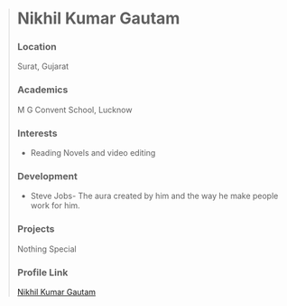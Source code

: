 

> # Nikhil Kumar Gautam
> ### Location
> Surat, Gujarat
> ### Academics
> M G Convent School, Lucknow
>
>### Interests
>
>- Reading Novels and video editing
>
>### Development
>
>- Steve Jobs- The aura created by him and the way he make people work for him.
>
>### Projects
>
> Nothing Special
>
>### Profile Link
>
>[Nikhil Kumar Gautam](https://github.com/nikhilkrgautam)
